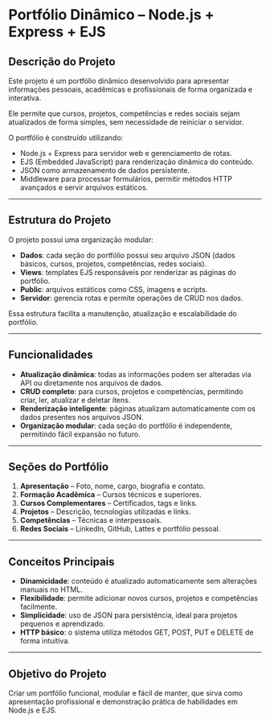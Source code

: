 # Portfólio Dinâmico – Node.js + Express + EJS

## Descrição do Projeto
Este projeto é um portfólio dinâmico desenvolvido para apresentar informações pessoais, acadêmicas e profissionais de forma organizada e interativa.

Ele permite que cursos, projetos, competências e redes sociais sejam atualizados de forma simples, sem necessidade de reiniciar o servidor.

O portfólio é construído utilizando:  
- Node.js + Express para servidor web e gerenciamento de rotas.  
- EJS (Embedded JavaScript) para renderização dinâmica do conteúdo.  
- JSON como armazenamento de dados persistente.  
- Middleware para processar formulários, permitir métodos HTTP avançados e servir arquivos estáticos.

---

## Estrutura do Projeto
O projeto possui uma organização modular:  
- **Dados**: cada seção do portfólio possui seu arquivo JSON (dados básicos, cursos, projetos, competências, redes sociais).  
- **Views**: templates EJS responsáveis por renderizar as páginas do portfólio.  
- **Public**: arquivos estáticos como CSS, imagens e scripts.  
- **Servidor**: gerencia rotas e permite operações de CRUD nos dados.

Essa estrutura facilita a manutenção, atualização e escalabilidade do portfólio.

---

## Funcionalidades
- **Atualização dinâmica**: todas as informações podem ser alteradas via API ou diretamente nos arquivos de dados.  
- **CRUD completo**: para cursos, projetos e competências, permitindo criar, ler, atualizar e deletar itens.  
- **Renderização inteligente**: páginas atualizam automaticamente com os dados presentes nos arquivos JSON.  
- **Organização modular**: cada seção do portfólio é independente, permitindo fácil expansão no futuro.

---

## Seções do Portfólio
1. **Apresentação** – Foto, nome, cargo, biografia e contato.  
2. **Formação Acadêmica** – Cursos técnicos e superiores.  
3. **Cursos Complementares** – Certificados, tags e links.  
4. **Projetos** – Descrição, tecnologias utilizadas e links.  
5. **Competências** – Técnicas e interpessoais.  
6. **Redes Sociais** – LinkedIn, GitHub, Lattes e portfólio pessoal.

---

## Conceitos Principais
- **Dinamicidade**: conteúdo é atualizado automaticamente sem alterações manuais no HTML.  
- **Flexibilidade**: permite adicionar novos cursos, projetos e competências facilmente.  
- **Simplicidade**: uso de JSON para persistência, ideal para projetos pequenos e aprendizado.  
- **HTTP básico**: o sistema utiliza métodos GET, POST, PUT e DELETE de forma intuitiva.

---

## Objetivo do Projeto
Criar um portfólio funcional, modular e fácil de manter, que sirva como apresentação profissional e demonstração prática de habilidades em Node.js e EJS.
